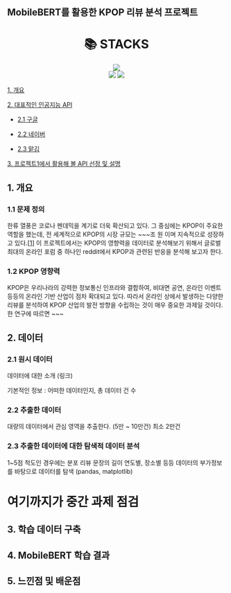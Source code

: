 ## MobileBERT를 활용한 KPOP 리뷰 분석 프로젝트  
<!-- 
badge icon 참고 사이트
https://github.com/danmadeira/simple-icon-badges
-->
<div align=center><h1>📚 STACKS</h1></div>

<div align=center> 
<!--   https://simpleicons.org/
  <img src="https://img.shields.io/badge/[아이콘 검색]-[색상코드]?style=for-the-badge&logo=[아이콘 검색]&logoColor=white"> -->
  <img src="https://img.shields.io/badge/python-3776AB?style=for-the-badge&logo=python&logoColor=white">
  <br>
  <img src="https://img.shields.io/badge/github-181717?style=for-the-badge&logo=github&logoColor=white">
<img src="https://img.shields.io/badge/pycharm-%23000000.svg?&style=for-the-badge&logo=pycharm&logoColor=white" />
</div>

[1. 개요](#1-개요)

[2. 대표적인 인공지능 API](#2-대표적인-인공지능-api)

- [2.1 구글](#21-구글)

- [2.2 네이버](#22-네이버)

- [2.3 맡김](#23-맡김)

[3. 프로젝트1에서 활용해 볼 API 선정 및 설명](#3-프로젝트1에서-활용해-볼-api-선정-및-설명)


## 1. 개요
### 1.1 문제 정의
한류 열풍은 코로나 펜데믹을 계기로 더욱 확산되고 있다. 그 중심에는 KPOP이 주요한 역할을 했는데, 전 세계적으로 KPOP의 시장 규모는 ~~~조 원 이며 지속적으로 성장하고 있다.[[1](https://www.joongang.co.kr/article/25037728)]  이 프로젝트에서는 KPOP의 영향력을 데이터로 분석해보기 위해서 글로벌 최대의 온라인 포럼 중 하나인 reddit에서 KPOP과 관련된 반응을 분석해 보고자 한다. 

### 1.2 KPOP 영향력
KPOP은 우리나라의 강력한 정보통신 인프라와 결합하여, 비대면 공연, 온라인 이벤트 등등의 온라인 기반 산업이 점차 확대되고 있다. 따라서 온라인 상에서 발생하는 다양한 리뷰를 분석하여 KPOP 산업의 발전 방향을 수립하는 것이 매우 중요한 과제일 것이다.
한 연구에 따르면 ~~~

## 2. 데이터
### 2.1 원시 데이터
데이터에 대한 소개 (링크)

기본적인 정보 : 어떠한 데이터인지, 총 데이터 건 수

### 2.2 추출한 데이터
대량의 데이터에서 관심 영역을 추출한다. (5만 ~ 10만건)
최소 2만건

### 2.3 추출한 데이터에 대한 탐색적 데이터 분석
1~5점 척도인 경우에는 분포
리뷰 문장의 길이
연도별, 장소별 등등 데이터의 부가정보를 바탕으로 데이터를 탐색 (pandas, matplotlib)

# 여기까지가 중간 과제 점검 

## 3. 학습 데이터 구축

## 4. MobileBERT 학습 결과

## 5. 느낀점 및 배운점
